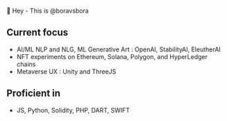 👋 Hey - This is @boravsbora


## Current focus
- AI/ML NLP and NLG, ML Generative Art : OpenAI, StabilityAI, EleutherAI
- NFT experiments on Ethereum, Solana, Polygon, and HyperLedger chains
- Metaverse UX : Unity and ThreeJS

## Proficient in
- JS, Python, Solidity, PHP, DART, SWIFT
